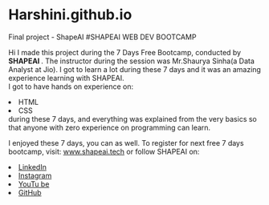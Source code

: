 # Harshini.github.io
Final project - ShapeAI
#SHAPEAI WEB DEV BOOTCAMP

Hi I made this project during the 7 Days Free Bootcamp, conducted by <b> SHAPEAI
</b>.
The instructor during the session was Mr.Shaurya Sinha(a Data Analyst at Jio). I got to learn a lot during these 7 days and it was an amazing experience learning with SHAPEAI. <br>
I got to have hands on experience on:
<li>HTML
<li>CSS
<br>during these 7 days, and everything was explained from the very basics so that anyone with zero experience on programming can learn.

I enjoyed these 7 days, you can as well. To register for next free 7 days bootcamp, visit: www.shapeai.tech 
or follow SHAPEAI on:
<li><a href="https://in.linkedin.com/company/shapeai">LinkedIn</a>
<li><a 
href="https://www.instagram.com/shape.ai/?hl=en">Instagram</a> 
<li><a 
href="https://www.youtube.com/channel/UCTUvDLTW9meuDXWcbmISPdA">YouTu
be</a>
<li><a href="https://github.com/shapeai">GitHub</a>
